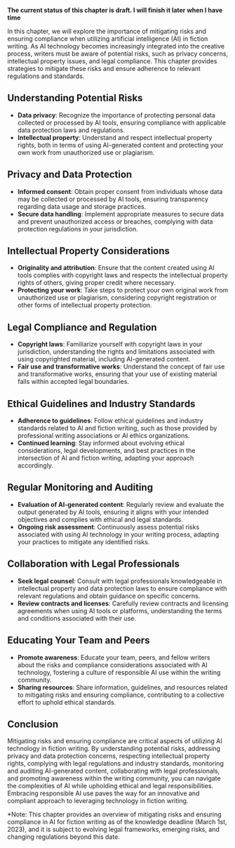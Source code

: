 **The current status of this chapter is draft. I will finish it later when I have time**

In this chapter, we will explore the importance of mitigating risks and ensuring compliance when utilizing artificial intelligence (AI) in fiction writing. As AI technology becomes increasingly integrated into the creative process, writers must be aware of potential risks, such as privacy concerns, intellectual property issues, and legal compliance. This chapter provides strategies to mitigate these risks and ensure adherence to relevant regulations and standards.

Understanding Potential Risks
-----------------------------

* **Data privacy**: Recognize the importance of protecting personal data collected or processed by AI tools, ensuring compliance with applicable data protection laws and regulations.
* **Intellectual property**: Understand and respect intellectual property rights, both in terms of using AI-generated content and protecting your own work from unauthorized use or plagiarism.

Privacy and Data Protection
---------------------------

* **Informed consent**: Obtain proper consent from individuals whose data may be collected or processed by AI tools, ensuring transparency regarding data usage and storage practices.
* **Secure data handling**: Implement appropriate measures to secure data and prevent unauthorized access or breaches, complying with data protection regulations in your jurisdiction.

Intellectual Property Considerations
------------------------------------

* **Originality and attribution**: Ensure that the content created using AI tools complies with copyright laws and respects the intellectual property rights of others, giving proper credit where necessary.
* **Protecting your work**: Take steps to protect your own original work from unauthorized use or plagiarism, considering copyright registration or other forms of intellectual property protection.

Legal Compliance and Regulation
-------------------------------

* **Copyright laws**: Familiarize yourself with copyright laws in your jurisdiction, understanding the rights and limitations associated with using copyrighted material, including AI-generated content.
* **Fair use and transformative works**: Understand the concept of fair use and transformative works, ensuring that your use of existing material falls within accepted legal boundaries.

Ethical Guidelines and Industry Standards
-----------------------------------------

* **Adherence to guidelines**: Follow ethical guidelines and industry standards related to AI and fiction writing, such as those provided by professional writing associations or AI ethics organizations.
* **Continued learning**: Stay informed about evolving ethical considerations, legal developments, and best practices in the intersection of AI and fiction writing, adapting your approach accordingly.

Regular Monitoring and Auditing
-------------------------------

* **Evaluation of AI-generated content**: Regularly review and evaluate the output generated by AI tools, ensuring it aligns with your intended objectives and complies with ethical and legal standards.
* **Ongoing risk assessment**: Continuously assess potential risks associated with using AI technology in your writing process, adapting your practices to mitigate any identified risks.

Collaboration with Legal Professionals
--------------------------------------

* **Seek legal counsel**: Consult with legal professionals knowledgeable in intellectual property and data protection laws to ensure compliance with relevant regulations and obtain guidance on specific concerns.
* **Review contracts and licenses**: Carefully review contracts and licensing agreements when using AI tools or platforms, understanding the terms and conditions associated with their use.

Educating Your Team and Peers
-----------------------------

* **Promote awareness**: Educate your team, peers, and fellow writers about the risks and compliance considerations associated with AI technology, fostering a culture of responsible AI use within the writing community.
* **Sharing resources**: Share information, guidelines, and resources related to mitigating risks and ensuring compliance, contributing to a collective effort to uphold ethical standards.

Conclusion
----------

Mitigating risks and ensuring compliance are critical aspects of utilizing AI technology in fiction writing. By understanding potential risks, addressing privacy and data protection concerns, respecting intellectual property rights, complying with legal regulations and industry standards, monitoring and auditing AI-generated content, collaborating with legal professionals, and promoting awareness within the writing community, you can navigate the complexities of AI while upholding ethical and legal responsibilities. Embracing responsible AI use paves the way for an innovative and compliant approach to leveraging technology in fiction writing.

\*Note: This chapter provides an overview of mitigating risks and ensuring compliance in AI for fiction writing as of the knowledge deadline (March 1st, 2023), and it is subject to evolving legal frameworks, emerging risks, and changing regulations beyond this date.
